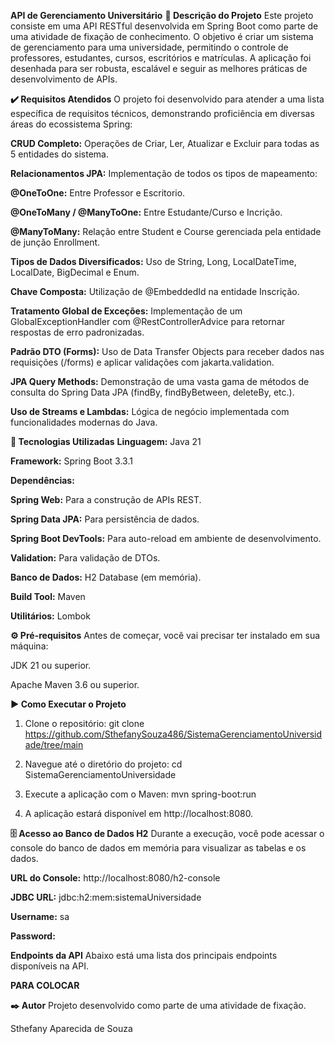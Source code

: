 **API de Gerenciamento Universitário**
**📝 Descrição do Projeto**
Este projeto consiste em uma API RESTful desenvolvida em Spring Boot como parte de uma atividade de fixação de conhecimento. O objetivo é criar um sistema de gerenciamento para uma universidade, permitindo o controle de professores, estudantes, cursos, escritórios e matrículas. A aplicação foi desenhada para ser robusta, escalável e seguir as melhores práticas de desenvolvimento de APIs.

**✔️ Requisitos Atendidos**
O projeto foi desenvolvido para atender a uma lista específica de requisitos técnicos, demonstrando proficiência em diversas áreas do ecossistema Spring:

**CRUD Completo:** Operações de Criar, Ler, Atualizar e Excluir para todas as 5 entidades do sistema.

**Relacionamentos JPA:** Implementação de todos os tipos de mapeamento:

**@OneToOne:** Entre Professor e Escritorio.

**@OneToMany / @ManyToOne:** Entre Estudante/Curso e Incrição.

**@ManyToMany:** Relação entre Student e Course gerenciada pela entidade de junção Enrollment.

**Tipos de Dados Diversificados:** Uso de String, Long, LocalDateTime, LocalDate, BigDecimal e Enum.

**Chave Composta:** Utilização de @EmbeddedId na entidade Inscrição.

**Tratamento Global de Exceções:** Implementação de um GlobalExceptionHandler com @RestControllerAdvice para retornar respostas de erro padronizadas.

**Padrão DTO (Forms):** Uso de Data Transfer Objects para receber dados nas requisições (/forms) e aplicar validações com jakarta.validation.

**JPA Query Methods:** Demonstração de uma vasta gama de métodos de consulta do Spring Data JPA (findBy, findByBetween, deleteBy, etc.).

**Uso de Streams e Lambdas:** Lógica de negócio implementada com funcionalidades modernas do Java.

**🚀 Tecnologias Utilizadas**
**Linguagem:** Java 21

**Framework:** Spring Boot 3.3.1

**Dependências:**

**Spring Web:** Para a construção de APIs REST.

**Spring Data JPA:** Para persistência de dados.

**Spring Boot DevTools:** Para auto-reload em ambiente de desenvolvimento.

**Validation:** Para validação de DTOs.

**Banco de Dados:** H2 Database (em memória).

**Build Tool:** Maven

**Utilitários:** Lombok

**⚙️ Pré-requisitos**
Antes de começar, você vai precisar ter instalado em sua máquina:

JDK 21 ou superior.

Apache Maven 3.6 ou superior.

**▶️ Como Executar o Projeto**

1. Clone o repositório:
git clone https://github.com/SthefanySouza486/SistemaGerenciamentoUniversidade/tree/main

2. Navegue até o diretório do projeto:
cd SistemaGerenciamentoUniversidade

3. Execute a aplicação com o Maven:
mvn spring-boot:run

4. A aplicação estará disponível em http://localhost:8080.

**🗄️ Acesso ao Banco de Dados H2**
Durante a execução, você pode acessar o console do banco de dados em memória para visualizar as tabelas e os dados.

**URL do Console:** http://localhost:8080/h2-console

**JDBC URL:** jdbc:h2:mem:sistemaUniversidade

**Username:** sa

**Password:** 

**Endpoints da API**
Abaixo está uma lista dos principais endpoints disponíveis na API.

**PARA COLOCAR**


**✒️ Autor**
Projeto desenvolvido como parte de uma atividade de fixação.

Sthefany Aparecida de Souza
